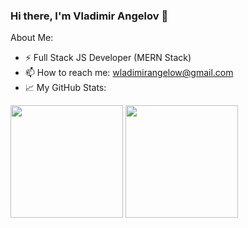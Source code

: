### Hi there, I'm Vladimir Angelov 👋

About Me:

- ⚡ Full Stack JS Developer (MERN Stack)
- 📫 How to reach me: wladimirangelow@gmail.com
- 📈 My GitHub Stats:  
  
<p>
  <img height="180em" src="https://github-readme-stats.vercel.app/api?username=VladimirAngelov&hide=issues&show_icons=true&hide_border=true&count_private=true"/>
  <img height="180em" src="https://github-readme-stats.vercel.app/api/top-langs/?username=VladimirAngelov&layout=compact&hide=handlebars"/>
</p>
